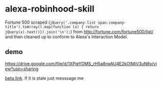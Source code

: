 # alexa-robinhood-skill

Fortune 500 scraped (`jQuery('.company-list span.company-title').toArray().map(function (x) { return jQuery(x).text()}).join('\n');`) from http://fortune.com/fortune500/list/ and then cleaned up to conform to Alexa's Interaction Model.

## demo
https://drive.google.com/file/d/1XPieYDMS_rH5a8rwAU4E2kOIMjV3uN8y/view?usp=sharing

[beta link](https://skills-store.amazon.com/deeplink/tvt/d3cab11f4295fe3b1f40b08435020925cadf8ff64dd807b2678b7bf97b2b2aba18f381b006831e338856047cadc390da0a82186c077e40b5611e4a7cfe54940fd14fd036a6a92cd98ae403d9308fefb75c72bdbdcb39eaa68c75651f13a2f8302067a4ff2b92b9a26f0019630b33b812). If it is stale just messsage me
